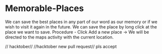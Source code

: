# Memorable-Places
We can save the best places in any part of our word as our memory or if we wish to visit it again in the future. 
We can save the place by long click at the place we want to save. Procedure - 
Click Add a new place ->  We will be directed to the maps activity with the current location. 

// hacktober//
//hacktober new pull request// 
pls accept

